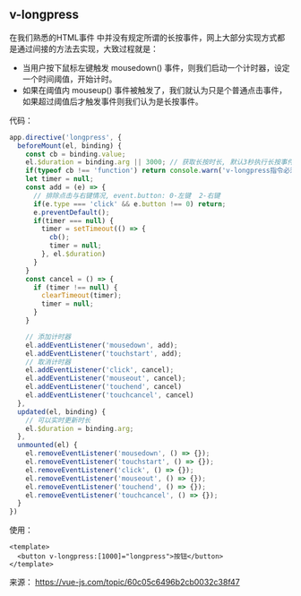 ## v-longpress
在我们熟悉的HTML事件 中并没有规定所谓的长按事件，网上大部分实现方式都是通过间接的方法去实现，大致过程就是：

- 当用户按下鼠标左键触发 mousedown() 事件，则我们启动一个计时器，设定一个时间阈值，开始计时。
- 如果在阈值内 mouseup() 事件被触发了，我们就认为只是个普通点击事件，如果超过阈值后才触发事件则我们认为是长按事件。

代码：

```ts
app.directive('longpress', {
  beforeMount(el, binding) {
    const cb = binding.value;
    el.$duration = binding.arg || 3000; // 获取长按时长, 默认3秒执行长按事件
    if(typeof cb !== 'function') return console.warn('v-longpress指令必须接收一个回调函数');
    let timer = null;
    const add = (e) => {
      // 排除点击与右键情况, event.button: 0-左键  2-右键
      if(e.type === 'click' && e.button !== 0) return;
      e.preventDefault();
      if(timer === null) {
        timer = setTimeout(() => {
          cb();
          timer = null;
        }, el.$duration)
      }
    }
    const cancel = () => {
      if (timer !== null) {
        clearTimeout(timer);
        timer = null;
      }
    }

    // 添加计时器
    el.addEventListener('mousedown', add);
    el.addEventListener('touchstart', add);
    // 取消计时器
    el.addEventListener('click', cancel);
    el.addEventListener('mouseout', cancel);
    el.addEventListener('touchend', cancel)
    el.addEventListener('touchcancel', cancel)
  },
  updated(el, binding) {
    // 可以实时更新时长
    el.$duration = binding.arg;
  },
  unmounted(el) {
    el.removeEventListener('mousedown', () => {});
    el.removeEventListener('touchstart', () => {});
    el.removeEventListener('click', () => {});
    el.removeEventListener('mouseout', () => {});
    el.removeEventListener('touchend', () => {});
    el.removeEventListener('touchcancel', () => {});
  }
})
```

使用：

```vue
<template>
  <button v-longpress:[1000]="longpress">按钮</button>
</template>
```


来源： https://vue-js.com/topic/60c05c6496b2cb0032c38f47
